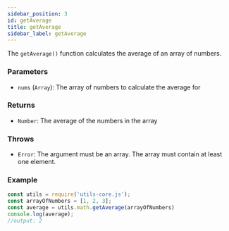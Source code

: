 ```yaml
---
sidebar_position: 3
id: getAverage
title: getAverage
sidebar_label: getAverage
---
```


The `getAverage()` function calculates the average of an array of numbers.

### Parameters

- `nums` (`Array`): The array of numbers to calculate the average for

### Returns

- `Number`: The average of the numbers in the array

### Throws

- `Error`: The argument must be an array. The array must contain at least one element.

### Example

```javascript
const utils = require('utils-core.js');
const arrayOfNumbers = [1, 2, 3];
const average = utils.math.getAverage(arrayOfNumbers)
console.log(average);
//output: 2
```

